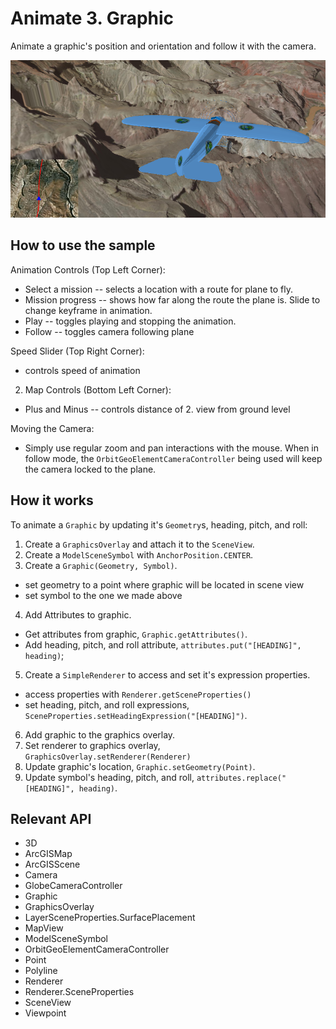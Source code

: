 # Animate 3.  Graphic

Animate a graphic's position and orientation and follow it with the camera.

![](Animate3dGraphic.png)

## How to use the sample

Animation Controls (Top Left Corner):
*   Select a mission -- selects a location with a route for plane to fly.
*   Mission progress -- shows how far along the route the plane is. Slide to change keyframe in animation.
*   Play -- toggles playing and stopping the animation.
*   Follow -- toggles camera following plane

Speed Slider (Top Right Corner):
*   controls speed of animation

2.  Map Controls (Bottom Left Corner):
*   Plus and Minus -- controls distance of 2.  view from ground level
  
Moving the Camera: 
*   Simply use regular zoom and pan interactions with the mouse. When in follow mode, the 
`OrbitGeoElementCameraController` being used will keep the camera locked to the plane.

## How it works

To animate a `Graphic` by updating it's `Geometry`s, heading, pitch, and roll:

1.  Create a `GraphicsOverlay` and attach it to the `SceneView`.
2.  Create a `ModelSceneSymbol` with `AnchorPosition.CENTER`.
3.  Create a `Graphic(Geometry, Symbol)`.
*   set geometry to a point where graphic will be located in scene view
*   set symbol to the one we made above
4.  Add Attributes to graphic.
*   Get attributes from graphic, `Graphic.getAttributes()`.
*   Add heading, pitch, and roll attribute, `attributes.put("[HEADING]", heading)`;
5.  Create a `SimpleRenderer` to access and set it's expression properties.
*   access properties with `Renderer.getSceneProperties()`
*   set heading, pitch, and roll expressions, `SceneProperties.setHeadingExpression("[HEADING]")`.
6.  Add graphic to the graphics overlay.
7.  Set renderer to graphics overlay, `GraphicsOverlay.setRenderer(Renderer)`
8.  Update graphic's location, `Graphic.setGeometry(Point)`.
9.  Update symbol's heading, pitch, and roll, `attributes.replace("[HEADING]", heading)`.

## Relevant API

*   3D
*   ArcGISMap
*   ArcGISScene
*   Camera
*   GlobeCameraController
*   Graphic
*   GraphicsOverlay
*   LayerSceneProperties.SurfacePlacement
*   MapView
*   ModelSceneSymbol
*   OrbitGeoElementCameraController
*   Point
*   Polyline
*   Renderer
*   Renderer.SceneProperties
*   SceneView
*   Viewpoint

